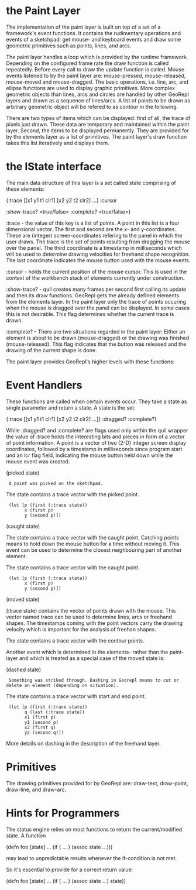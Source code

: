# the Paint Layer

The implementation of the paint layer is built on top of a set of a framework's event functions. It contains the rudimentary operations and events of a sketchpad: get mouse- and keyboard events and draw some geometric primitives such as points, lines, and arcs.

The paint layer handles a loop which is provided by the runtime framework. Depending on the configured frame rate the draw function is called repeatedly. Before every call to draw the update function is called. Mouse events listened to by the paint layer are: mouse-pressed, mouse-released, mouse-moved and mouse-dragged. The basic operations, i.e. line, arc, and ellipse functions are used to display graphic primitives. More complex geometric objects than lines, arcs and circles are handled by other GeoRepl layers and drawn as a sequence of lines/arcs. A list of points to be drawn as arbitrary geometric object will be refered to as contour in the following.

There are two types of items which can be displayed: first of all, the trace of pixels just drawn. These data are temporary and maintained within the paint layer.
Second, the items to be displayed permanently. They are provided for by the elements layer as a list of primitives. The paint layer's draw function takes this list iteratively and displays them.


# the IState interface



The main data structure of this layer is a set called state comprising of these elements:

{:trace [[x1 y1 t1 clr1] [x2 y2 t2 clr2] ...] :cursor <p> :show-trace? <true/false> :complete? <true/false>}

:trace - the value of this key is a list of points. A point in this list is a four dimensional vector. The first and second are the x- and y-coordinates. These are (integer) screen-coordinates refering to the panel in which the user draws. The trace is the set of points resulting from dragging the mouse over the panel. The third coordinate is a timestamp in milliseconds which will be used to determine drawing velocities for freehand shape recognition. The last coordinate indicates the mouse button used with the mouse events.

:cursor - holds the current position of the mouse cursor. This is used in the context of the workbench stack of elements currently under construction.

:show-trace? - quil creates many frames per second first calling its update and then its draw functions. GeoRepl gets the already defined elements from the elements layer. In the paint layer only the trace of points occuring when the mouse is dragged over the panel can be displayed. In some cases this is not desirable. This flag determines whether the current trace is drawn.

:complete? - There are two situations regarded in the paint layer: Either an element is about to be drawn (mouse-dragged) or the drawing was finished (mouse-released). This flag indicates that the button was released and the drawing of the current shape is done.

The paint layer provides GeoRepl's higher levels with these functions:



# Event Handlers

These functions are called when certain events occur. They take a state as single parameter and return a state. A state is the set:

{:trace [[x1 y1 t1 clr1] [x2 y2 t2 clr2] ...]} :dragged? :complete?}

While :dragged? and :complete? are flags used only within the quil wrapper the value of :trace holds the interesting bits and pieces in form of a vector of point information. A point is a vector of two (2-D) integer screen display coordinates, followed by a timestamp in milliseconds since program start und an lcr flag field, indicating the mouse button held down while the mouse event was created.


(picked state)

     A point was picked on the sketchpad.

The state contains a trace vector with the picked point.

     (let [p (first (:trace state))
           x (first p)
           y (second p)])



(caught state)

The state contains a trace vector with the caught point. Catching points means to hold down the mouse button for a time without moving it. This event can be used to determine the closest neighbouring part of another element.


The state contains a trace vector with the caught point.

     (let [p (first (:trace state))
           x (first p)
           y (second p)])


(moved state)

(:trace state) contains the vector of points drawn with the mouse. This vector named trace can be used to determine lines, arcs or freehand shapes. The timestamps coming with the point vectors carry the drawing velocity which is important for the analysis of freehan shapes.

The state contains a trace vector with the contour points.

Another event which is determined in the elements- rather than the paint-layer and which is treated as a special case of the moved state is:

(dashed state)

     Something was striked through. Dashing in Georepl means to cut or delete an element (depending on situation).

The state contains a trace vector with start and end point.

     (let [p (first (:trace state))
           q (last (:trace state))
           x1 (first p)
           y1 (second p)
           x2 (first q)
           y2 (second q)])

More details on dashing in the description of the freehand layer.




# Primitives

The drawing primitives provided for by GeoRepl are:
draw-text, draw-point, draw-line, and draw-arc.





# Hints for Programmers

The status engine relies on most functions to return the current/modified state. A function

  (defn foo [state]
    ...
    (if ( ... )
      (assoc state ...)))

may lead to unpredictable results whenever the if-condition is not met.

So it's essential to provide for a correct return value:

  (defn foo [state]
    ...
    (if ( ... )
      (assoc state ...)
      state))




